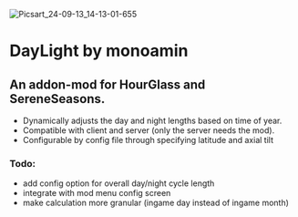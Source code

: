 ![Picsart_24-09-13_14-13-01-655](https://github.com/user-attachments/assets/f673be17-4263-4ebf-a022-266e616508df)
# DayLight by monoamin
## An addon-mod for HourGlass and SereneSeasons.
- Dynamically adjusts the day and night lengths based on time of year.
- Compatible with client and server (only the server needs the mod).
- Configurable by config file through specifying latitude and axial tilt
  
### Todo:
- add config option for overall day/night cycle length
- integrate with mod menu config screen
- make calculation more granular (ingame day instead of ingame month) 
